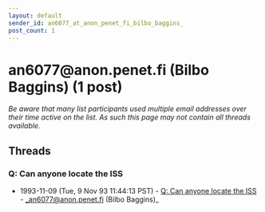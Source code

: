 ```yaml
---
layout: default
sender_id: an6077_at_anon_penet_fi_bilbo_baggins_
post_count: 1
---
```


# an6077<span>@</span>anon.penet.fi (Bilbo Baggins) (1 post)

_Be aware that many list participants used multiple email addresses over their time active on the list. As such this page may not contain all threads available._

## Threads

### Q: Can anyone locate the ISS
+ 1993-11-09 (Tue, 9 Nov 93 11:44:13 PST) - [Q: Can anyone locate the ISS](/archive/1993/11/5f5068e3d00a6f361ff3f8a23134225eac52e3846924683a4f491fac143499c6) - _an6077@anon.penet.fi (Bilbo Baggins)_

